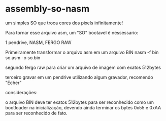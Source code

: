 # assembly-so-nasm
um simples SO que troca cores dos pixels infinitamente!

Para tornar esse arquivo asm, um "SO" bootavel é nessessario:

1 pendrive,
NASM,
FERGO RAW

Primeiramente transformar o arquivo asm em um arquivo BIN
nasm -f bin so.asm -o so.bin

segundo
fergo raw para criar um arquivo de imagem com exatos 512bytes

terceiro
gravar em um pendrive utilizando algum gravador, recomendo "Echer"

considerações:

o arquivo BIN deve ter exatos 512bytes para ser reconhecido como um bootloader na inicialização, devendo ainda terminar os bytes 0x55 e 0xAA
para ser reconhecido de fato.
